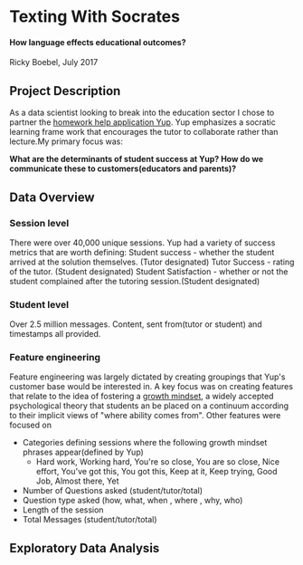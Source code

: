 # Texting With Socrates
#### How language effects educational outcomes?
Ricky Boebel, July 2017

## Project Description
As a data scientist looking to break into the education sector I chose to partner the [homework help application Yup](www.yup.com). Yup emphasizes a socratic learning frame work that encourages the tutor to collaborate rather than lecture.My primary focus was:

**What are the determinants of student success at Yup? How do we communicate these to customers(educators and parents)?**

## Data Overview

### Session level
There were over 40,000 unique sessions. Yup had a variety of success metrics that are worth defining:
Student success - whether the student arrived at the solution themselves. (Tutor designated)
Tutor Success - rating of the tutor. (Student designated)
Student Satisfaction - whether or not the student complained after the tutoring session.(Student designated)

### Student level

Over 2.5 million messages. Content, sent from(tutor or student) and timestamps all provided.

### Feature engineering
Feature engineering was largely dictated by creating groupings that Yup's customer base would be interested in. A key focus was on creating features that relate to the idea of fostering a [growth mindset](https://en.wikipedia.org/wiki/Mindset#Fixed_and_growth), a widely accepted psychological theory that students an be placed on a continuum according to their implicit views of "where ability comes from". Other features were focused on
* Categories defining sessions where the following growth mindset phrases appear(defined by Yup)
    * Hard work, Working hard, You're so close, You are so close, Nice effort, You've got this, You got this, Keep at it, Keep trying, Good Job, Almost there, Yet
* Number of Questions asked (student/tutor/total)
* Question type asked (how, what, when , where , why, who)
* Length of the session
* Total Messages (student/tutor/total)

## Exploratory Data Analysis 
